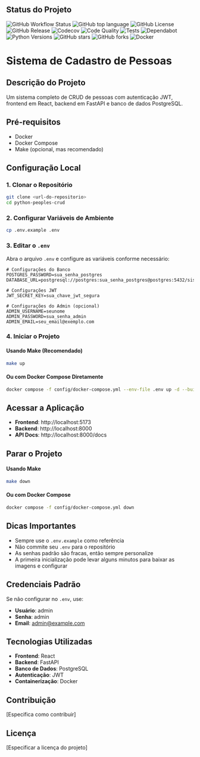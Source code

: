 ## Status do Projeto

![GitHub Workflow Status](https://img.shields.io/github/actions/workflow/status/dellabeneta/python-peoples-crud/docker-publish.yml?label=Build)
![GitHub top language](https://img.shields.io/github/languages/top/dellabeneta/python-peoples-crud)
![GitHub License](https://img.shields.io/github/license/dellabeneta/python-peoples-crud)
![GitHub Release](https://img.shields.io/github/v/release/dellabeneta/python-peoples-crud)
![Codecov](https://img.shields.io/codecov/c/github/dellabeneta/python-peoples-crud)
![Code Quality](https://img.shields.io/lgtm/grade/python/github/dellabeneta/python-peoples-crud)
![Tests](https://img.shields.io/github/workflow/status/dellabeneta/python-peoples-crud/Tests?label=tests)
![Dependabot](https://badgen.net/badge/Dependabot/enabled/green?icon=dependabot)
![Python Versions](https://img.shields.io/pypi/pyversions/python-peoples-crud)
![GitHub stars](https://img.shields.io/github/stars/dellabeneta/python-peoples-crud)
![GitHub forks](https://img.shields.io/github/forks/dellabeneta/python-peoples-crud)
![Docker](https://img.shields.io/docker/pulls/dellabeneta/python-peoples-crud)


# Sistema de Cadastro de Pessoas

## Descrição do Projeto
Um sistema completo de CRUD de pessoas com autenticação JWT, frontend em React, backend em FastAPI e banco de dados PostgreSQL.

## Pré-requisitos
- Docker
- Docker Compose
- Make (opcional, mas recomendado)

## Configuração Local

### 1. Clonar o Repositório
```bash
git clone <url-do-repositorio>
cd python-peoples-crud
```

### 2. Configurar Variáveis de Ambiente
```bash
cp .env.example .env
```

### 3. Editar o `.env`
Abra o arquivo `.env` e configure as variáveis conforme necessário:

```
# Configurações do Banco
POSTGRES_PASSWORD=sua_senha_postgres
DATABASE_URL=postgresql://postgres:sua_senha_postgres@postgres:5432/sistema_cadastro

# Configurações JWT
JWT_SECRET_KEY=sua_chave_jwt_segura

# Configurações do Admin (opcional)
ADMIN_USERNAME=seunome
ADMIN_PASSWORD=sua_senha_admin
ADMIN_EMAIL=seu_email@exemplo.com
```

### 4. Iniciar o Projeto

#### Usando Make (Recomendado)
```bash
make up
```

#### Ou com Docker Compose Diretamente
```bash
docker compose -f config/docker-compose.yml --env-file .env up -d --build
```

## Acessar a Aplicação

- **Frontend**: http://localhost:5173
- **Backend**: http://localhost:8000
- **API Docs**: http://localhost:8000/docs

## Parar o Projeto

#### Usando Make
```bash
make down
```

#### Ou com Docker Compose
```bash
docker compose -f config/docker-compose.yml down
```

## Dicas Importantes

- Sempre use o `.env.example` como referência
- Não commite seu `.env` para o repositório
- As senhas padrão são fracas, então sempre personalize
- A primeira inicialização pode levar alguns minutos para baixar as imagens e configurar

## Credenciais Padrão

Se não configurar no `.env`, use:
- **Usuário**: admin
- **Senha**: admin
- **Email**: admin@example.com

## Tecnologias Utilizadas

- **Frontend**: React
- **Backend**: FastAPI
- **Banco de Dados**: PostgreSQL
- **Autenticação**: JWT
- **Containerização**: Docker

## Contribuição

[Especifica como contribuir]

## Licença

[Especificar a licença do projeto]
